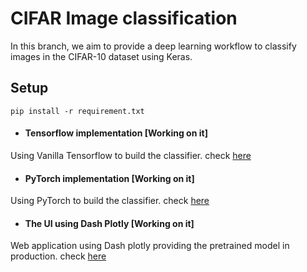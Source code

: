 # CIFAR Image classification 

In this branch, we aim to provide a deep learning workflow to classify images in the CIFAR-10 dataset using Keras. 

## Setup
``pip install -r requirement.txt``

* #### Tensorflow implementation [Working on it]
Using Vanilla Tensorflow to build the classifier. check <a href='https://github.com/mhannani/CIFAR-10_classification/tree/Tensorflow'>here</a>

* #### PyTorch implementation [Working on it]
Using PyTorch to build the classifier. check <a href='https://github.com/mhannani/CIFAR-10_classification/tree/PyTorch'>here</a>

* #### The UI using Dash Plotly [Working on it]
Web application using Dash plotly providing the pretrained model in production. check <a href='https://github.com/mhannani/CIFAR-10_classification/tree/UI'>here</a>
